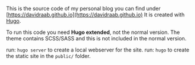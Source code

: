 This is the source code of my personal blog you can find under
[https://davidraab.github.io](https://davidraab.github.io)
It is created with [Hugo](https://gohugo.io/).

To run this code you need **Hugo extended**, not the normal version.
The theme contains SCSS/SASS and this is not included in the normal
version.

run: `hugo server` to create a local webserver for the site.
run: `hugo` to create the static site in the `public/` folder.
